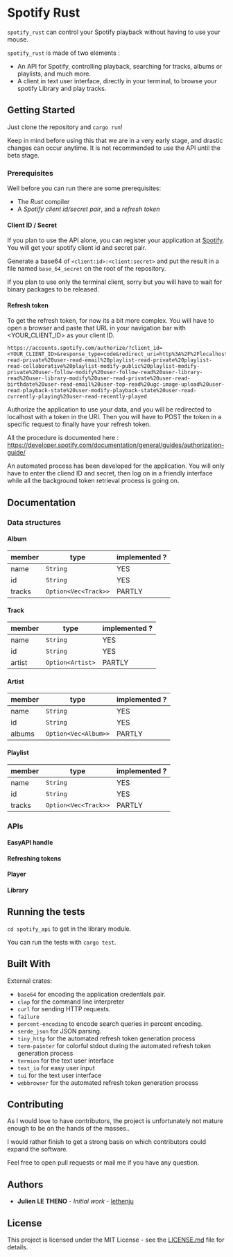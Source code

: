 # Spotify Rust

`spotify_rust` can control your Spotify playback without having to use your mouse.

`spotify_rust` is made of two elements :

- An API for Spotify, controlling playback, searching for tracks, albums or
  playlists, and much more.
- A client in text user interface, directly in your terminal, to browse your
  spotify Library and play tracks.

## Getting Started

Just clone the repository and `cargo run`!

Keep in mind before using this that we are in a very early stage, and drastic
changes can occur anytime. It is not recommended to use the API until the beta
stage.

### Prerequisites

Well before you can run there are some prerequisites:

- The _Rust_ compiler
- A _Spotify client id/secret pair_, and a _refresh token_

#### Client ID / Secret

If you plan to use the API alone, you can register your application at
[Spotify](https://developer.spotify.com/dashboard/login). You will get your
spotify client id and secret pair.

Generate a base64 of `<client:id>:<client:secret>` and put the result in a file
named `base_64_secret` on the root of the repository.

If you plan to use only the terminal client, sorry but you will have to wait for
binary packages to be released.

#### Refresh token

To get the refresh token, for now its a bit more complex. You will have to open
a browser and paste that URL in your navigation bar with <YOUR_CLIENT_ID> as
your client ID.

```
https://accounts.spotify.com/authorize/?client_id=<YOUR_CLIENT_ID>&response_type=code&redirect_uri=http%3A%2F%2Flocalhost%2Fcallback&scope=user-read-private%20user-read-email%20playlist-read-private%20playlist-read-collaborative%20playlist-modify-public%20playlist-modify-private%20user-follow-modify%20user-follow-read%20user-library-read%20user-library-modify%20user-read-private%20user-read-birthdate%20user-read-email%20user-top-read%20ugc-image-upload%20user-read-playback-state%20user-modify-playback-state%20user-read-currently-playing%20user-read-recently-played
```

Authorize the application to use your data, and you will be redirected to
localhost with a token in the URI. 
Then you will have to POST the token in a specific request to finally have your refresh token.

All the procedure is documented here : 
https://developer.spotify.com/documentation/general/guides/authorization-guide/


An automated process has been developed for the application. You will only have to enter the cliend ID and secret, then log on in a friendly interface while all the background token retrieval process is going on.


## Documentation

### Data structures

#### Album

| member | type                 | implemented ? |
| ------ | -------------------- | ------------- |
| name   | `String`             | YES           |
| id     | `String`             | YES           |
| tracks | `Option<Vec<Track>>` | PARTLY        |

#### Track

| member | type             | implemented ? |
| ------ | ---------------- | ------------- |
| name   | `String`         | YES           |
| id     | `String`         | YES           |
| artist | `Option<Artist>` | PARTLY        |

#### Artist

| member | type                 | implemented ? |
| ------ | -------------------- | ------------- |
| name   | `String`             | YES           |
| id     | `String`             | YES           |
| albums | `Option<Vec<Album>>` | PARTLY        |

#### Playlist

| member | type                 | implemented ? |
| ------ | -------------------- | ------------- |
| name   | `String`             | YES           |
| id     | `String`             | YES           |
| tracks | `Option<Vec<Track>>` | PARTLY        |

### APIs

#### EasyAPI handle

#### Refreshing tokens

#### Player

#### Library

## Running the tests

`cd spotify_api` to get in the library module.

You can run the tests with `cargo test`.

## Built With

External crates:

- `base64` for encoding the application credentials pair.
- `clap` for the command line interpreter
- `curl` for sending HTTP requests.
- `failure`
- `percent-encoding` to encode search queries in percent encoding.
- `serde_json` for JSON parsing.
- `tiny_http` for the automated refresh token generation process
- `term-painter` for colorful stdout during the automated refresh token generation process
- `termion` for the text user interface
- `text_io` for easy user input 
- `tui` for the text user interface
- `webbrowser` for the automated refresh token generation process

## Contributing

As I would love to have contributors, the project is unfortunately not mature
enough to be on the hands of the masses..

I would rather finish to get a strong basis on which contributors could expand
the software.

Feel free to open pull requests or mail me if you have any question.

## Authors

- **Julien LE THENO** - _Initial work_ - [lethenju](https://github.com/lethenju)

## License

This project is licensed under the MIT License - see the
[LICENSE.md](LICENSE.md) file for details.
